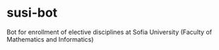 susi-bot
========

Bot for enrollment of elective disciplines at Sofia University (Faculty of Mathematics and Informatics)
